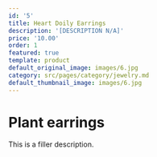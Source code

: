 ```yaml
---
id: '5'
title: Heart Doily Earrings
description: '[DESCRIPTION N/A]'
price: '10.00'
order: 1
featured: true
template: product
default_original_image: images/6.jpg
category: src/pages/category/jewelry.md
default_thumbnail_image: images/6.jpg
---
```

# Plant earrings

This is a filler description.

